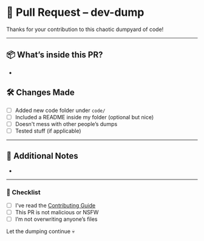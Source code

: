 # 🧵 Pull Request – dev-dump

Thanks for your contribution to this chaotic dumpyard of code!

---

## 📦 What’s inside this PR?

<!-- Briefly describe what you added/changed -->
- 

## 🛠️ Changes Made

- [ ] Added new code folder under `code/`
- [ ] Included a README inside my folder (optional but nice)
- [ ] Doesn't mess with other people’s dumps
- [ ] Tested stuff (if applicable)

---

## 📝 Additional Notes

<!-- Any context, warnings, dependencies, memes... -->
- 

---

### 🚨 Checklist

- [ ] I’ve read the [Contributing Guide](CONTRIBUTING.md)
- [ ] This PR is not malicious or NSFW
- [ ] I’m not overwriting anyone’s files

Let the dumping continue 💀
